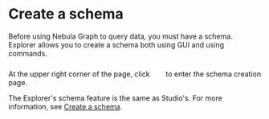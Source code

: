 # Create a schema

Before using Nebula Graph to query data, you must have a schema. Explorer allows you to create a schema both using GUI and using commands. 

At the upper right corner of the page, click ![](figs/studio-nav-schema.png) to enter the schema creation page.

The Explorer's schema feature is the same as Studio's. For more information, see [Create a schema](../nebula-studio/quick-start/st-ug-create-schema.md).
